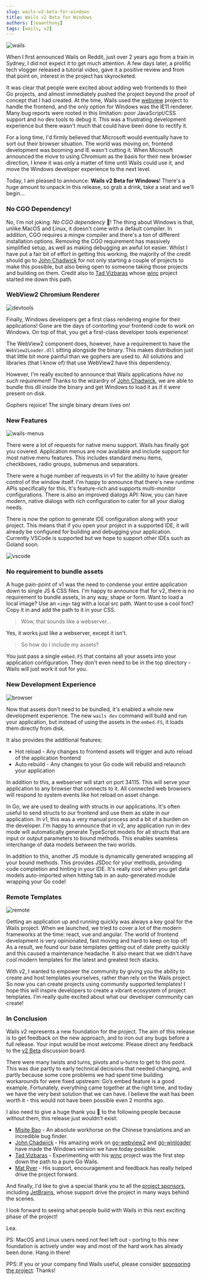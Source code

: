 ```yaml
---
slug: wails-v2-beta-for-windows
title: Wails v2 Beta for Windows
authors: [leaanthony]
tags: [wails, v2]
---
```


![wails](../img/wails.webp)

When I first announced Wails on Reddit, just over 2 years ago from a train in Sydney, I did not expect it to get much
attention. A few days later, a prolific tech vlogger released a tutorial video, gave it a positive review and from that
point on, interest in the project has skyrocketed.

It was clear that people were excited about adding web frontends to their Go projects, and almost immediately pushed the
project beyond the proof of concept that I had created.
At the time, Wails used the [webview](https://github.com/webview/webview) project to handle the frontend, and the only
option for Windows was the IE11 renderer. Many bug reports were rooted in this limitation: poor JavaScript/CSS support
and no dev tools to debug it. This was a frustrating development experience but there wasn't much that could have been
done to rectify it.

For a long time, I'd firmly believed that Microsoft would eventually have to sort out their browser situation.
The world was moving on, frontend development was booming and IE wasn't cutting it.
When Microsoft announced the move to using Chromium as the basis for their new browser direction, I knew it was only a
matter of time until Wails could use it, and move the Windows developer experience to the next level.

Today, I am pleased to announce: **Wails v2 Beta for Windows**! There's a huge amount to unpack in this release, so
grab a drink, take a seat and we'll begin...

### No CGO Dependency!

No, I'm not joking: _No_ _CGO_ _dependency_ 🤯! The thing about Windows is that, unlike MacOS and Linux, it doesn't
come with a default compiler. In addition, CGO requires a mingw compiler and there's a ton of different installation
options. Removing the CGO requirement has massively simplified setup, as well as making debugging an awful lot easier.
Whilst I have put a fair bit of effort in getting this working, the majority of the
credit should go to [John Chadwick](https://github.com/jchv) for not only starting a couple of projects to make this
possible, but also being open to someone taking those projects and building on them. Credit also to
[Tad Vizbaras](https://github.com/tadvi) whose [winc](https://github.com/tadvi/winc) project started me down this path.

### WebView2 Chromium Renderer

![devtools](../img/devtools.png)

Finally, Windows developers get a first class rendering engine for their applications! Gone are the days of contorting
your frontend code to work on Windows. On top of that, you get a first-class developer tools experience!

The WebView2 component does, however, have a requirement to have the `WebView2Loader.dll` sitting alongside the binary.
This makes distribution just that little bit more painful than we gophers are used to. All solutions and libraries
(that I know of) that use WebView2 have this dependency.

However, I'm really excited to announce that Wails applications _have no such requirement_! Thanks to the wizardry of
[John Chadwick](https://github.com/jchv), we are able to bundle this dll inside the binary and get Windows to load it
as if it were present on disk.

Gophers rejoice! The single binary dream lives on!

### New Features

![wails-menus](../img/wails-menus.webp)

There were a lot of requests for native menu support. Wails has finally got you covered. Application menus are now available
and include support for most native menu features. This includes standard menu items, checkboxes, radio groups, submenus
and separators.

There were a huge number of requests in v1 for the ability to have greater control of the window itself.
I'm happy to announce that there's new runtime APIs specifically for this.
It's feature-rich and supports multi-monitor configurations. There is also an improved dialogs API: Now, you can have modern, native
dialogs with rich configuration to cater for all your dialog needs.

There is now the option to generate IDE configuration along with your project. This means that if you open your project
in a supported IDE, it will already be configured for building and debugging your application. Currently VSCode is supported
but we hope to support other IDEs such as Goland soon.

![vscode](../img/vscode.webp)

### No requirement to bundle assets

A huge pain-point of v1 was the need to condense your entire application down to single JS & CSS files. I'm happy to
announce that for v2, there is no requirement to bundle assets, in any way, shape or form. Want to load a local image? Use an
`<img>` tag with a local src path. Want to use a cool font? Copy it in and add the path to it in your CSS.

> Wow, that sounds like a webserver...

Yes, it works just like a webserver, except it isn't.

> So how do I include my assets?

You just pass a single `embed.FS` that contains all your assets into your application configuration.
They don't even need to be in the top directory - Wails will just work it out for you.

### New Development Experience

![browser](../img/browser.webp)

Now that assets don't need to be bundled, it's enabled a whole new development experience. The new `wails dev`
command will build and run your application, but instead of using the assets in the `embed.FS`, it loads them directly
from disk.

It also provides the additional features:

- Hot reload - Any changes to frontend assets will trigger and auto reload of the application frontend
- Auto rebuild - Any changes to your Go code will rebuild and relaunch your application

In addition to this, a webserver will start on port 34115. This will serve your application to any browser that
connects to it. All connected web browsers will respond to system events like hot reload on asset change.

In Go, we are used to dealing with structs in our applications. It's often useful to send structs to our frontend
and use them as state in our application. In v1, this was a very manual process and a bit of a burden on the
developer. I'm happy to announce that in v2, any application run in dev mode will automatically generate TypeScript
models for all structs that are input or output parameters to bound methods. This enables seamless interchange of data
models between the two worlds.

In addition to this, another JS module is dynamically generated wrapping all your bound methods. This provides
JSDoc for your methods, providing code completion and hinting in your IDE. It's really cool when you get data models
auto-imported when hitting tab in an auto-generated module wrapping your Go code!

### Remote Templates

![remote](../img/remote.webp)

Getting an application up and running quickly was always a key goal for the Wails project. When we launched, we tried
to cover a lot of the modern frameworks at the time: react, vue and angular. The world of frontend development is very
opinionated, fast moving and hard to keep on top of! As a result, we found our base templates getting out of date pretty
quickly and this caused a maintenance headache. It also meant that we didn't have cool modern templates for the latest
and greatest tech stacks.

With v2, I wanted to empower the community by giving you the ability to create and host templates yourselves, rather
than rely on the Wails project. So now you can create projects using community supported templates! I hope this will
inspire developers to create a vibrant ecosystem of project templates. I'm really quite excited about what our developer
community can create!

### In Conclusion

Wails v2 represents a new foundation for the project.
The aim of this release is to get feedback on the new approach, and to iron out any bugs before a full release.
Your input would be most welcome. Please direct any feedback to the [v2 Beta](https://github.com/wailsapp/wails/discussions/828)
discussion board.

There were many twists and turns, pivots and u-turns to get to this point. This was due partly to early technical decisions
that needed changing, and partly because some core problems we had spent time building workarounds for were fixed upstream:
Go’s embed feature is a good example. Fortunately, everything came together at the right time, and today we have the
very best solution that we can have. I believe the wait has been worth it - this would not have been possible even 2
months ago.

I also need to give a huge thank you :pray: to the following people because without them, this release just wouldn't exist:

- [Misite Bao](https://github.com/misitebao) - An absolute workhorse on the Chinese translations and an incredible bug finder.
- [John Chadwick](https://github.com/jchv) - His amazing work on [go-webview2](https://github.com/jchv/go-webview2) and
  [go-winloader](https://github.com/jchv/go-winloader) have made the Windows version we have today possible.
- [Tad Vizbaras](https://github.com/tadvi) - Experimenting with his [winc](https://github.com/tadvi/winc) project was the first step down the path to a pure Go Wails.
- [Mat Ryer](https://github.com/matryer) - His support, encouragement and feedback has really helped drive the project forward.

And finally, I'd like to give a special thank you to all the [project sponsors](/credits#sponsors), including [JetBrains](https://www.jetbrains.com?from=Wails),
whose support drive the project in many ways behind the scenes.

I look forward to seeing what people build with Wails in this next exciting phase of the project!

Lea.

PS: MacOS and Linux users need not feel left out - porting to this new foundation is actively under way and most of the hard work has already been done. Hang in there!

PPS: If you or your company find Wails useful, please consider [sponsoring the project](https://github.com/sponsors/leaanthony). Thanks!
